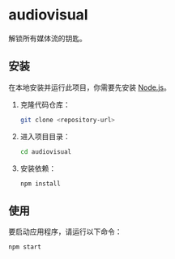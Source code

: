 # audiovisual

解锁所有媒体流的钥匙。

## 安装

在本地安装并运行此项目，你需要先安装 [Node.js](https://nodejs.org/)。

1.  克隆代码仓库：
    ```bash
    git clone <repository-url>
    ```
2.  进入项目目录：
    ```bash
    cd audiovisual
    ```
3.  安装依赖：
    ```bash
    npm install
    ```

## 使用

要启动应用程序，请运行以下命令：

```bash
npm start